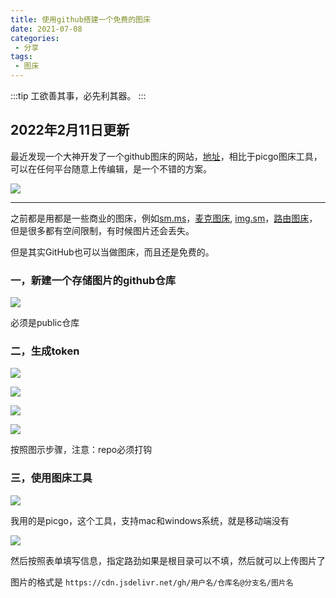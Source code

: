 ```yaml
---
title: 使用github搭建一个免费的图床
date: 2021-07-08
categories:
 - 分享
tags:
 - 图床
---
```

:::tip
工欲善其事，必先利其器。
:::
<!-- more -->
## 2022年2月11日更新
最近发现一个大神开发了一个github图床的网站，[地址](https://boomb.cn)，相比于picgo图床工具，可以在任何平台随意上传编辑，是一个不错的方案。

![](https://cdn.jsdelivr.net/gh/ddshiyu/pic@main/pictures/Snipaste_2022-02-11_14-39-14.png)
***

之前都是用都是一些商业的图床，例如[sm.ms](https://sm.ms/)，[麦克图床](https://macimg.com), [img.sm](https://img.sm/)，[路由图床](https://imgtu.com/)，但是很多都有空间限制，有时候图片还会丢失。

但是其实GitHub也可以当做图床，而且还是免费的。

### 一，新建一个存储图片的github仓库
![](https://cdn.jsdelivr.net/gh/ddshiyu/pic@main/pictures/Snipaste_2021-07-04_10-59-39.png)

必须是public仓库

### 二，生成token
![](https://cdn.jsdelivr.net/gh/ddshiyu/pic@main/pictures/Snipaste_2021-07-04_11-00-57.png)

![](https://cdn.jsdelivr.net/gh/ddshiyu/pic@main/pictures/Snipaste_2021-07-31_12-42-43.png)

![](https://cdn.jsdelivr.net/gh/ddshiyu/pic@main/pictures/Snipaste_2021-07-04_11-01-29.png)

![](https://cdn.jsdelivr.net/gh/ddshiyu/pic@main/pictures/Snipaste_2021-07-04_11-02-53.png)

按照图示步骤，注意：repo必须打钩

### 三，使用图床工具

![](https://cdn.jsdelivr.net/gh/ddshiyu/pic@main/pictures/Snipaste_2021-07-04_11-03-30.png)

我用的是picgo，这个工具，支持mac和windows系统，就是移动端没有

![](https://cdn.jsdelivr.net/gh/ddshiyu/pic@main/pictures/Snipaste_2021-07-04_11-04-09.png)

然后按照表单填写信息，指定路劲如果是根目录可以不填，然后就可以上传图片了

图片的格式是 `https://cdn.jsdelivr.net/gh/用户名/仓库名@分支名/图片名`